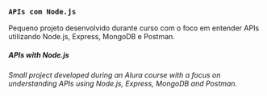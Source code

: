### `APIs com Node.js`

Pequeno projeto desenvolvido durante curso com o foco em entender APIs utilizando Node.js, Express, MongoDB e Postman. 

<i>
  <h5>APIs with Node.js</h5>
 Small project developed during an Alura course with a focus on understanding APIs using Node.js, Express, MongoDB and Postman.
</i>

